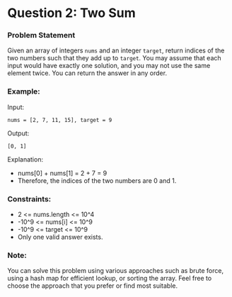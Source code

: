 # Question 2: Two Sum

### Problem Statement

Given an array of integers `nums` and an integer `target`, return indices of the two numbers such that they add up to `target`. You may assume that each input would have exactly one solution, and you may not use the same element twice. You can return the answer in any order.

### Example:

Input:
```
nums = [2, 7, 11, 15], target = 9
```

Output:
```
[0, 1]
```

Explanation:
- nums[0] + nums[1] = 2 + 7 = 9
- Therefore, the indices of the two numbers are 0 and 1.

### Constraints:

- 2 <= nums.length <= 10^4
- -10^9 <= nums[i] <= 10^9
- -10^9 <= target <= 10^9
- Only one valid answer exists.

### Note:

You can solve this problem using various approaches such as brute force, using a hash map for efficient lookup, or sorting the array. Feel free to choose the approach that you prefer or find most suitable.